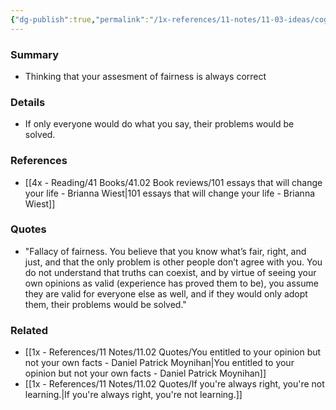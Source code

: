 ```yaml
---
{"dg-publish":true,"permalink":"/1x-references/11-notes/11-03-ideas/cognitive-bias-fallacy-of-fairness/","title":"Cognitive bias - Fallacy of fairness","created":"2024-02-14T20:18:34.362+03:00","updated":"2024-02-14T20:18:34.362+03:00"}
---
```



### Summary
- Thinking that your assesment of fairness is always correct

### Details
- If only everyone would do what you say, their problems would be solved.

### References
- [[4x - Reading/41 Books/41.02 Book reviews/101 essays that will change your life - Brianna Wiest\|101 essays that will change your life - Brianna Wiest]]

### Quotes
- "Fallacy of fairness. You believe that you know what’s fair, right, and just, and that the only problem is other people don’t agree with you. You do not understand that truths can coexist, and by virtue of seeing your own opinions as valid (experience has proved them to be), you assume they are valid for everyone else as well, and if they would only adopt them, their problems would be solved."

### Related
- [[1x - References/11 Notes/11.02 Quotes/You entitled to your opinion but not your own facts - Daniel Patrick Moynihan\|You entitled to your opinion but not your own facts - Daniel Patrick Moynihan]]
- [[1x - References/11 Notes/11.02 Quotes/If you're always right, you're not learning.\|If you're always right, you're not learning.]]